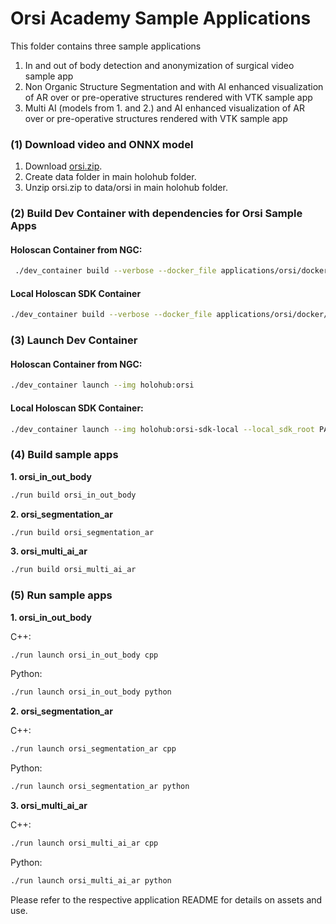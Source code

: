 # Orsi Academy Sample Applications

This folder contains three sample applications  

1. In and out of body detection and anonymization of surgical video sample app
2. Non Organic Structure Segmentation and with AI enhanced visualization of AR over or pre-operative structures rendered with VTK sample app  
3. Multi AI (models from 1. and 2.) and AI enhanced visualization of AR over or pre-operative structures rendered with VTK sample app

### (1) Download video and ONNX model

1. Download [orsi.zip](https://nvidia-my.sharepoint.com/:u:/p/okutter/EZdPgSx1OVtJoqQGQsZF1WYB5gSTLyQn2c6N-lDKJqrLxQ?e=jsLka8). 
2. Create data folder in main holohub folder.
3. Unzip orsi.zip to data/orsi in main holohub folder. 

### (2) Build Dev Container with dependencies for Orsi Sample Apps

#### Holoscan Container from NGC:
```bash
 ./dev_container build --verbose --docker_file applications/orsi/docker/Dockerfile   --img holohub:orsi
```
#### Local Holoscan SDK Container
```bash
./dev_container build --verbose --docker_file applications/orsi/docker/Dockerfile --base_img  holoscan-sdk-dev:latest  --img holohub:orsi-sdk-local
```
### (3) Launch Dev Container 
#### Holoscan Container from NGC:

```bash
./dev_container launch --img holohub:orsi 
```
#### Local Holoscan SDK Container: 
```bash
./dev_container launch --img holohub:orsi-sdk-local --local_sdk_root PATH_TO_LOCAL_HOLOSCAN_SDK
```
### (4) Build sample apps

**1. orsi_in_out_body** 

```bash
./run build orsi_in_out_body  
```


**2. orsi_segmentation_ar** 

```bash
./run build orsi_segmentation_ar
```

**3. orsi_multi_ai_ar** 

```bash
./run build orsi_multi_ai_ar
```

### (5) Run sample apps

**1. orsi_in_out_body** 

C++:
```bash
./run launch orsi_in_out_body cpp
```

Python:
```bash
./run launch orsi_in_out_body python
```

**2. orsi_segmentation_ar** 

C++:
```bash
./run launch orsi_segmentation_ar cpp
```

Python:
```bash
./run launch orsi_segmentation_ar python
```

**3. orsi_multi_ai_ar** 

C++:
```bash
./run launch orsi_multi_ai_ar cpp
```

Python:
```bash
./run launch orsi_multi_ai_ar python
```

Please refer to the respective application README for details on assets and use.